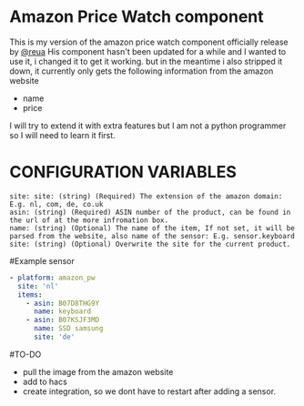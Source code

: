 # Amazon Price Watch component

This is my version of the amazon price watch component officially release by [@reua](https://github.com/reua/Home-Assistant-Configuration)
His component hasn't been updated for a while and I wanted to use it, i changed it to get it working. 
but in the meantime i also stripped it down, it currently only gets the following information from the amazon website

- name 
- price


I will try to extend it with extra features but I am not a python programmer so I will need to learn it first. 

# CONFIGURATION VARIABLES
```
site: site: (string) (Required) The extension of the amazon domain: E.g. nl, com, de, co.uk
asin: (string) (Required) ASIN number of the product, can be found in the url of at the more infromation box.
name: (string) (Optional) The name of the item, If not set, it will be parsed from the website, also name of the sensor: E.g. sensor.keyboard
site: (string) (Optional) Overwrite the site for the current product.
```

#Example sensor
```yaml
- platform: amazon_pw
  site: 'nl'
  items:
    - asin: B07D8THG9Y
      name: keyboard
    - asin: B07KSJF3MD
      name: SSD samsung
      site: 'de'
```
#TO-DO

- pull the image from the amazon website
- add to hacs
- create integration, so we dont have to restart after adding a sensor.
